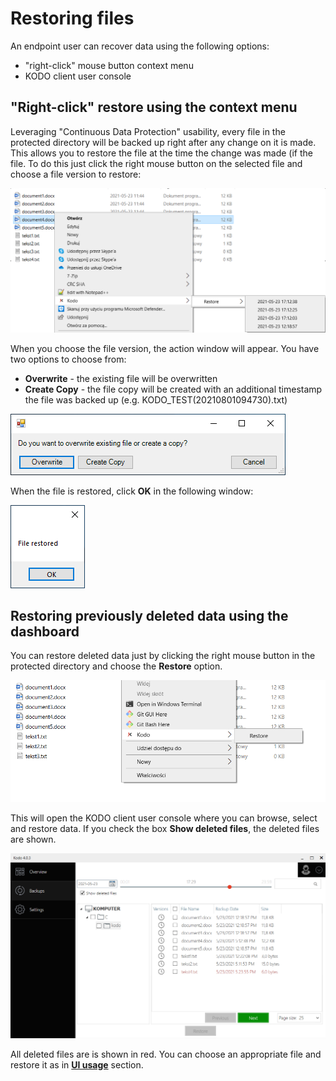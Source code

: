 # Restoring files

An endpoint user can recover data using the following options:

* "right-click" mouse button context menu
* KODO client user console

## "Right-click" restore using the context menu

Leveraging "Continuous Data Protection" usability, every file in the protected directory will be backed up right after any change on it is made. This allows you to restore the file at the time the change was made \(if the file. To do this just click the right mouse button on the selected file and choose a file version to restore:

![](../../.gitbook/assets/rmbrestore1.PNG)

When you choose the file version, the action window will appear. You have two options to choose from:

* **Overwrite** - the existing file will be overwritten
* **Create Copy** - the file copy will be created with an additional timestamp the file was backed up \(e.g. KODO\_TEST\(20210801094730\).txt\) 

![](../../.gitbook/assets/image%20%28100%29.png)

When the file is restored, click **OK** in the following window:

![](../../.gitbook/assets/image%20%28102%29.png)

## Restoring previously deleted data using the dashboard

You can restore deleted data just by clicking the right mouse button in the protected directory and choose the **Restore** option.

![](../../.gitbook/assets/rmbrestore2.PNG)

This will open the KODO client user console where you can browse, select and restore data. If you check the box **Show deleted files**, the deleted files are shown.

![](../../.gitbook/assets/rmbrestore3.PNG)



All deleted files are is shown in red. You can choose an appropriate file and restore it as in [**UI usage**](client-settings.md) section.



